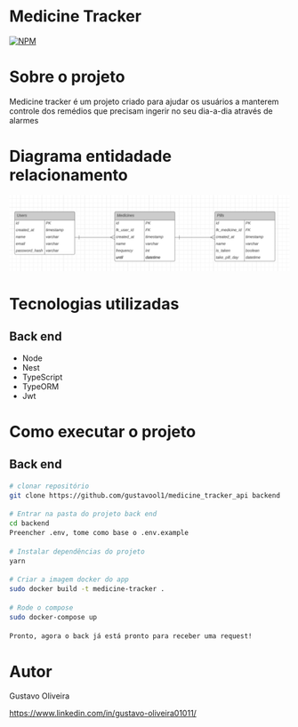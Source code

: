 # Medicine Tracker 
[![NPM](https://img.shields.io/npm/l/react)]([https://github.com/devsuperior/sds1-wmazoni/blob/master/LICENSE](https://github.com/gustavool1/medicine_tracker/blob/main/LICENSE)) 

# Sobre o projeto

Medicine tracker é um projeto criado para ajudar os usuários a manterem controle dos remédios que precisam ingerir no seu dia-a-dia através de alarmes

# Diagrama entidadade relacionamento
![Diagrama](https://github.com/gustavool1/medicine_tracker_api/blob/main/src/assets/er-diagram.png)

# Tecnologias utilizadas

## Back end
- Node
- Nest
- TypeScript
- TypeORM
- Jwt

# Como executar o projeto

## Back end

```bash
# clonar repositório
git clone https://github.com/gustavool1/medicine_tracker_api backend

# Entrar na pasta do projeto back end
cd backend
Preencher .env, tome como base o .env.example

# Instalar dependências do projeto
yarn

# Criar a imagem docker do app
sudo docker build -t medicine-tracker .

# Rode o compose
sudo docker-compose up

Pronto, agora o back já está pronto para receber uma request!

```


# Autor

Gustavo Oliveira

https://www.linkedin.com/in/gustavo-oliveira01011/
